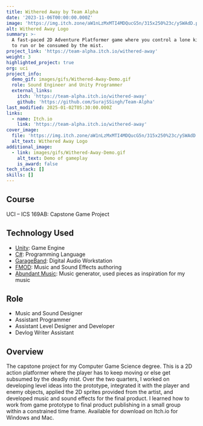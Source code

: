 ```yaml
---
title: Withered Away by Team Alpha
date: '2023-11-06T00:00:00.000Z'
image: 'https://img.itch.zone/aW1nLzMxMTI4MDQucG5n/315x250%23c/ySWAdD.png'
alt: Withered Away Logo
summary: >-
  A fast-paced 2D Adventure Platformer game where you control a lone king cursed
  to run or be consumed by the mist.
project_link: 'https://team-alpha.itch.io/withered-away'
weight: 3
highlighted_project: true
org: uci
project_info:
  demo_gif: images/gifs/Withered-Away-Demo.gif
  role: Sound Engineer and Unity Programmer
  external_links:
    itch: 'https://team-alpha.itch.io/withered-away'
    github: 'https://github.com/SurajSSingh/Team-Alpha'
last_modified: 2025-01-02T05:30:00.000Z
links:
  - name: Itch.io
    link: 'https://team-alpha.itch.io/withered-away'
cover_image:
  file: 'https://img.itch.zone/aW1nLzMxMTI4MDQucG5n/315x250%23c/ySWAdD.png'
  alt_text: Withered Away Logo
additional_image:
  - link: images/gifs/Withered-Away-Demo.gif
    alt_text: Demo of gameplay
    is_award: false
tech_stack: []
skills: []
---
```


## Course

UCI – ICS 169AB: Capstone Game Project

## Technology Used

- [Unity](https://unity.com/): Game Engine
- [C#](https://learn.microsoft.com/en-us/dotnet/csharp/): Programming Language
- [GarageBand](https://www.apple.com/mac/garageband/): Digital Audio Workstation
- [FMOD](https://fmod.com/): Music and Sound Effects authoring
- [Abundant Music](https://pernyblom.github.io/abundant-music/index.html): Music
  generator, used pieces as inspiration for my music

## Role

- Music and Sound Designer
- Assistant Programmer
- Assistant Level Designer and Developer
- Devlog Writer Assistant

## Overview

The capstone project for my Computer Game Science degree. This is a 2D action
platformer where the player has to keep moving or else get subsumed by the
deadly mist. Over the two quarters, I worked on developing level ideas into the
prototype, integrated it with the player and enemy objects, applied the 2D
sprites provided from the artist, and developed music and sound effects for the
final product. I learned how to work from game prototype to final product
publishing in a small group within a constrained time frame. Available for
download on Itch.io for Windows and Mac.

